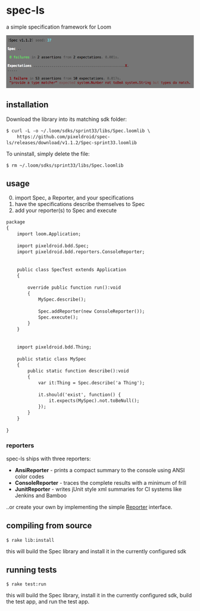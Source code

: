 spec-ls
=======

a simple specification framework for Loom

![spec-ls screenshot](terminal.png)


## installation

Download the library into its matching sdk folder:

    $ curl -L -o ~/.loom/sdks/sprint33/libs/Spec.loomlib \
        https://github.com/pixeldroid/spec-ls/releases/download/v1.1.2/Spec-sprint33.loomlib

To uninstall, simply delete the file:

    $ rm ~/.loom/sdks/sprint33/libs/Spec.loomlib


## usage

0. import Spec, a Reporter, and your specifications
0. have the specifications describe themselves to Spec
0. add your reporter(s) to Spec and execute

```ls
package
{
    import loom.Application;

    import pixeldroid.bdd.Spec;
    import pixeldroid.bdd.reporters.ConsoleReporter;


    public class SpecTest extends Application
    {

        override public function run():void
        {
            MySpec.describe();

            Spec.addReporter(new ConsoleReporter());
            Spec.execute();
        }
    }


    import pixeldroid.bdd.Thing;

    public static class MySpec
    {
        public static function describe():void
        {
            var it:Thing = Spec.describe('a Thing');

            it.should('exist', function() {
                it.expects(MySpec).not.toBeNull();
            });
        }
    }

}
```

### reporters

spec-ls ships with three reporters:

* **AnsiReporter** - prints a compact summary to the console using ANSI color codes
* **ConsoleReporter** - traces the complete results with a minimum of frill
* **JunitReporter** - writes jUnit style xml summaries for CI systems like Jenkins and Bamboo

..or create your own by implementing the simple [Reporter][Reporter.ls] interface.


## compiling from source

    $ rake lib:install

this will build the Spec library and install it in the currently configured sdk


## running tests

    $ rake test:run

this will build the Spec library, install it in the currently configured sdk, build the test app, and run the test app.


[Reporter.ls]: https://github.com/pixeldroid/spec-ls/blob/master/lib/src/pixeldroid/bdd/Reporter.ls "Reporter.ls"
